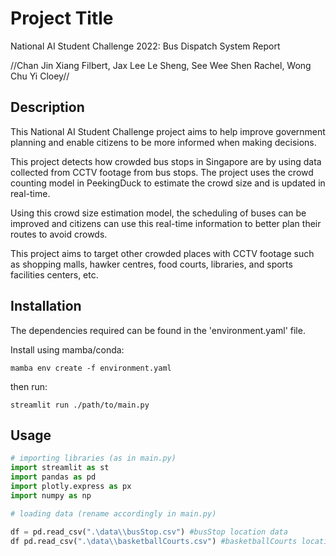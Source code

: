 # Project Title 

National AI Student Challenge 2022: Bus Dispatch System Report


//Chan Jin Xiang Filbert, Jax Lee Le Sheng, See Wee Shen Rachel, Wong Chu Yi Cloey//


## Description 
This National AI Student Challenge project aims to help improve government planning and enable citizens to be more informed when making decisions. 

This project detects how crowded bus stops in Singapore are by using data collected from CCTV footage from bus stops. The project uses the crowd counting model in PeekingDuck to estimate the crowd size and is updated in real-time. 

Using this crowd size estimation model, the scheduling of buses can be improved and citizens can use this real-time information to better plan their routes to avoid crowds.

This project aims to target other crowded places with CCTV footage such as shopping malls, hawker centres, food courts, libraries, and sports facilities centers, etc.

 
## Installation

The dependencies required can be found in the 'environment.yaml' file. 

Install using mamba/conda: 
```
mamba env create -f environment.yaml
```
then run: 
```
streamlit run ./path/to/main.py
```

## Usage

```python
# importing libraries (as in main.py)
import streamlit as st
import pandas as pd
import plotly.express as px
import numpy as np
```
```python
# loading data (rename accordingly in main.py)

df = pd.read_csv(".\data\\busStop.csv") #busStop location data
df pd.read_csv(".\data\\basketballCourts.csv") #basketballCourts location data
```
